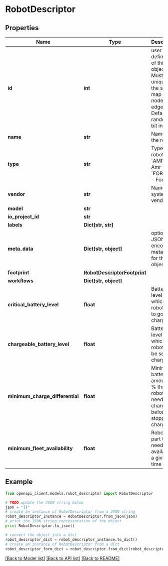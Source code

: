 # RobotDescriptor


## Properties
Name | Type | Description | Notes
------------ | ------------- | ------------- | -------------
**id** | **int** | user defined &#x60;id&#x60; of this object. Must be unique in the site or map (for nodes and edges); Default random 53 bit integer | [optional] 
**name** | **str** | Name of the robot | 
**type** | **str** | Type of robot  * &#x60;AMR&#x60; - Amr * &#x60;FORKLIFT&#x60; - Forklift | [optional] 
**vendor** | **str** | Name of system vendor | 
**model** | **str** |  | 
**io_project_id** | **str** |  | [optional] 
**labels** | **Dict[str, str]** |  | 
**meta_data** | **Dict[str, object]** | optional JSON encoded metadata for this object | [optional] 
**footprint** | [**RobotDescriptorFootprint**](RobotDescriptorFootprint.md) |  | [optional] 
**workflows** | **Dict[str, object]** |  | [optional] 
**critical_battery_level** | **float** | Battery level under which a robot have to go to charge in % | [optional] 
**chargeable_battery_level** | **float** | Battery level under which a robot can be sent to charge in % | [optional] 
**minimum_charge_differential** | **float** | Minimum battery amount in % that robot needs to charge before stopping charging | [optional] 
**minimum_fleet_availability** | **float** | Robot fleet part that needs to be available at a given time in % | [optional] 

## Example

```python
from openapi_client.models.robot_descriptor import RobotDescriptor

# TODO update the JSON string below
json = "{}"
# create an instance of RobotDescriptor from a JSON string
robot_descriptor_instance = RobotDescriptor.from_json(json)
# print the JSON string representation of the object
print RobotDescriptor.to_json()

# convert the object into a dict
robot_descriptor_dict = robot_descriptor_instance.to_dict()
# create an instance of RobotDescriptor from a dict
robot_descriptor_form_dict = robot_descriptor.from_dict(robot_descriptor_dict)
```
[[Back to Model list]](../README.md#documentation-for-models) [[Back to API list]](../README.md#documentation-for-api-endpoints) [[Back to README]](../README.md)


